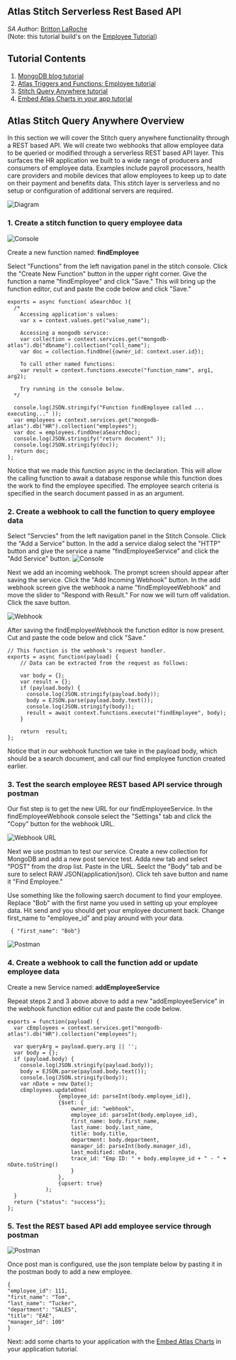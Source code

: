 ## Atlas Stitch Serverless Rest Based API 

_SA Author_: [Britton LaRoche](mailto:britton.laroche@mongodb.com)   
(Note: this tutorial build's on the [Employee Tutorial](../employee))

## Tutorial Contents 
1. [MongoDB blog tutorial](https://docs.mongodb.com/stitch/tutorials/blog-overview/)
2. [Atlas Triggers and Functions: Employee tutorial](https://github.com/brittonlaroche/MongoDB-Demos/edit/master/Stitch/employee/)
3. [Stitch Query Anywhere tutorial](https://github.com/brittonlaroche/MongoDB-Demos/edit/master/Stitch/rest)
4. [Embed Atlas Charts in your app tutorial](https://github.com/brittonlaroche/MongoDB-Demos/edit/master/Stitch/charts)

## Atlas Stitch Query Anywhere Overview
In this section we will cover the Stitch query anywhere functionality through a REST based API.  We will create two webhooks that allow employee data to be queried or modified through a serverless REST based API layer.  This surfaces the HR application we built to a wide range of producers and consumers of employee data. Examples include payroll processors, health care providers and mobile devices that allow employees to keep up to date on their payment and benefits data. This stitch layer is serverless and no setup or configuration of additional servers are required.

![Diagram](img/restapi.jpg "Diagram")

### 1. Create a stitch function to query employee data
![Console](img/findEmployee1.jpg "Console")

Create a new function named: __findEmployee__

Select "Functions" from the left navigation panel in the stitch console. Click the "Create New Function" button in the upper right corner.  Give the function a name "findEmployee" and click "Save."  This will bring up the function editor, cut and paste the code below and click "Save."
```
exports = async function( aSearchDoc ){
  /*
    Accessing application's values:
    var x = context.values.get("value_name");

    Accessing a mongodb service:
    var collection = context.services.get("mongodb-atlas").db("dbname").collection("coll_name");
    var doc = collection.findOne({owner_id: context.user.id});

    To call other named functions:
    var result = context.functions.execute("function_name", arg1, arg2);

    Try running in the console below.
  */
  
  console.log(JSON.stringify("Function findEmployee called ... executing..." ));
  var employees = context.services.get("mongodb-atlas").db("HR").collection("employees");
  var doc = employees.findOne(aSearchDoc);
  console.log(JSON.stringify("return document" ));
  console.log(JSON.stringify(doc));
  return doc;
};
```

Notice that we made this function async in the declaration.  This will allow the calling function to await a database response while this function does the work to find the employee specified.  The employee search criteria is specified in the search document passed in as an argument.

### 2. Create a webhook to call the function to query employee data
Select "Servcies" from the left navigation panel in the Stitch Console.  Click the "Add a Service" button. In the add a service dialog select the "HTTP" button and give the service a name "findEmployeeService" and click the "Add Service" button.
![Console](img/findEmployee2.jpg "Console")

Next we add an incoming webhook.  The prompt screen should appear after saving the service.  Click the "Add Incoming Webhook" button. In the add webhook screen give the webhook a name "findEmployeeWebhook" and move the slider to "Respond with Result."  For now we will turn off validation. Click the save button.  

![Webhook](img/findEmployee3.jpg "Webhook")

After saving the findEmployeeWebhook the function editor is now present.  Cut and paste the code below and click "Save."

```
// This function is the webhook's request handler.
exports = async function(payload) {
    // Data can be extracted from the request as follows:

    var body = {};
    var result = {};
    if (payload.body) {
      console.log(JSON.stringify(payload.body));
      body = EJSON.parse(payload.body.text());
      console.log(JSON.stringify(body));
      result = await context.functions.execute("findEmployee", body);
    }
    
    return  result;
};
```

Notice that in our webhook function we take in the payload body, which should be a search document, and call our find employee function created earlier.

### 3. Test the search employee REST based API service through postman
Our fist step is to get the new URL for our findEmployeeService. In the findEmployeeWebhook console select the "Settings" tab and click the "Copy" button for the webhook URL.

![Webhook URL](img/findEmployee4.jpg "Webhook URL")

Next we use postman to test our service.  Create a new collection for MongoDB and add a new post service test. Adda new tab and select "POST" from the drop list. Paste in the URL.  Seelct the "Body" tab and be sure to select RAW JSON(application/json). Click teh save button and name it "Find Employee."

Use something like the following saerch document to find your employee.  Replace "Bob" with the first name you used in setting up your employee data. Hit send and you should get your employee document back. Change first_name to "employee_id" and play around with your data.

``` { "first_name": "Bob"}```

![Postman](img/postman.jpg "postman")

### 4. Create a webhook to call the function add or update employee data
Create a new Service named: __addEmployeeService__

Repeat steps 2 and 3 above above to add a new "addEmployeeService" in the webhook function editior cut and paste the code below. 
```
exports = function(payload) {
  var cEmployees = context.services.get("mongodb-atlas").db("HR").collection("employees");
  
  var queryArg = payload.query.arg || '';
  var body = {};
  if (payload.body) {
    console.log(JSON.stringify(payload.body));
    body = EJSON.parse(payload.body.text());
    console.log(JSON.stringify(body));
    var nDate = new Date();
    cEmployees.updateOne(
                {employee_id: parseInt(body.employee_id)},
                {$set: {
                    owner_id: "webhook",
                    employee_id: parseInt(body.employee_id),
                    first_name: body.first_name,
                    last_name: body.last_name,
                    title: body.title,
                    department: body.department,
                    manager_id: parseInt(body.manager_id),
                    last_modified: nDate,
                    trace_id: "Emp ID: " + body.employee_id + " - " + nDate.toString()
                    }
                },
                {upsert: true}
            );
  }
  return {"status": "success"};
};
```

### 5. Test the REST based API add employee service through postman
![Postman](img/postmanAdd.jpg "postman")

Once post man is configured, use the json template below by pasting it in the postman body to add a new employee.

```
{ 
"employee_id": 111,
"first_name": "Tom",
"last_name": "Tucker",
"department": "SALES",
"title": "EAE",
"manager_id": 100"
}
```

Next: add some charts to your application with the [Embed Atlas Charts](https://github.com/brittonlaroche/MongoDB-Demos/edit/master/Stitch/charts) in your application tutorial.
